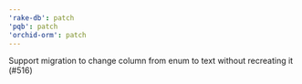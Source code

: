 ```yaml
---
'rake-db': patch
'pqb': patch
'orchid-orm': patch
---
```


Support migration to change column from enum to text without recreating it (#516)
